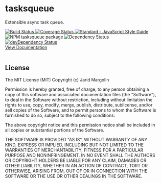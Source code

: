 <h1>tasksqueue</h1>
<div>
  <p>Extensible async task queue.</p>
  <div>
    <a href="https://travis-ci.org/jaridmargolin/tasksqueue">
      <img src="https://travis-ci.org/jaridmargolin/tasksqueue.svg?branch=master" alt="Build Status">
    </a>
    <a href="https://codecov.io/gh/jaridmargolin/tasksqueue">
      <img src="https://codecov.io/gh/jaridmargolin/tasksqueue/branch/master/graph/badge.svg" alt="Coverage Status"/>
    </a>
    <a href="http://standardjs.com/">
      <img src="https://img.shields.io/badge/code%20style-standard-brightgreen.svg" alt="Standard - JavaScript Style Guide">
    </a>
  </div>
  <div>
    <a href="https://npmjs.org/package/tasksqueue">
      <img src="https://img.shields.io/npm/v/tasksqueue.svg" alt="NPM tasksqueue package">
    </a>
    <a href="https://david-dm.org/jaridmargolin/tasksqueue">
      <img src="https://david-dm.org/jaridmargolin/tasksqueue.svg" alt="Dependency Status">
    </a>
    <a href="https://david-dm.org/jaridmargolin/tasksqueue#info=devDependencies">
      <img src="https://david-dm.org/jaridmargolin/tasksqueue/dev-status.svg" alt="devDependency Status">
    </a>
  </div>
  <a href="http://jaridmargolin.github.io/tasksqueue">View Documentation</a>
</div>
<br>

## License

The MIT License (MIT) Copyright (c) Jarid Margolin

Permission is hereby granted, free of charge, to any person obtaining a copy of this software and associated documentation files (the "Software"), to deal in the Software without restriction, including without limitation the rights to use, copy, modify, merge, publish, distribute, sublicense, and/or sell copies of the Software, and to permit persons to whom the Software is furnished to do so, subject to the following conditions:

The above copyright notice and this permission notice shall be included in all copies or substantial portions of the Software.

THE SOFTWARE IS PROVIDED "AS IS", WITHOUT WARRANTY OF ANY KIND, EXPRESS OR IMPLIED, INCLUDING BUT NOT LIMITED TO THE WARRANTIES OF MERCHANTABILITY, FITNESS FOR A PARTICULAR PURPOSE AND NONINFRINGEMENT. IN NO EVENT SHALL THE AUTHORS OR COPYRIGHT HOLDERS BE LIABLE FOR ANY CLAIM, DAMAGES OR OTHER LIABILITY, WHETHER IN AN ACTION OF CONTRACT, TORT OR OTHERWISE, ARISING FROM, OUT OF OR IN CONNECTION WITH THE SOFTWARE OR THE USE OR OTHER DEALINGS IN THE SOFTWARE.
